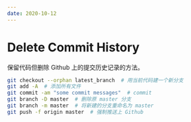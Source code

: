 ```yaml
---
date: 2020-10-12
---
```


# Delete Commit History

保留代码但删除 Github 上的提交历史记录的方法。

<!-- more -->

```bash
git checkout --orphan latest_branch  # 用当前代码建一个新分支
git add -A  # 添加所有文件
git commit -am "some commit messages"  # commit
git branch -D master  # 删除原 master 分支
git branch -m master  # 将新建的分支重命名为 master
git push -f origin master  # 强制推送上 Github
```
